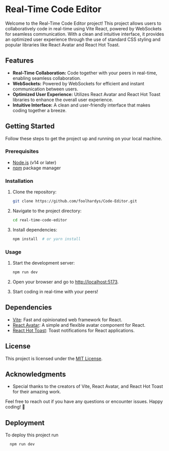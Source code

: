 # Real-Time Code Editor

Welcome to the Real-Time Code Editor project! This project allows users to collaboratively code in real-time using Vite React, powered by WebSockets for seamless communication. With a clean and intuitive interface, it provides an optimized user experience through the use of standard CSS styling and popular libraries like React Avatar and React Hot Toast.

## Features

- **Real-Time Collaboration:** Code together with your peers in real-time, enabling seamless collaboration.
- **WebSockets:** Powered by WebSockets for efficient and instant communication between users.
- **Optimized User Experience:** Utilizes React Avatar and React Hot Toast libraries to enhance the overall user experience.
- **Intuitive Interface:** A clean and user-friendly interface that makes coding together a breeze.

## Getting Started

Follow these steps to get the project up and running on your local machine.

### Prerequisites

- [Node.js](https://nodejs.org/) (v14 or later)
- [npm](https://www.npmjs.com/) package manager

### Installation

1. Clone the repository:

    ```bash
    git clone https://github.com/foolhardys/Code-Editor.git
    ```

2. Navigate to the project directory:

    ```bash
    cd real-time-code-editor
    ```

3. Install dependencies:

    ```bash
    npm install  # or yarn install
    ```

### Usage

1. Start the development server:

    ```bash
    npm run dev 
    ```

2. Open your browser and go to [http://localhost:5173](http://localhost:5173).

3. Start coding in real-time with your peers!

## Dependencies

- [Vite](https://vitejs.dev/): Fast and opinionated web framework for React.
- [React Avatar](https://www.npmjs.com/package/react-avatar): A simple and flexible avatar component for React.
- [React Hot Toast](https://www.npmjs.com/package/react-hot-toast): Toast notifications for React applications.


## License

This project is licensed under the [MIT License](LICENSE).

## Acknowledgments

- Special thanks to the creators of Vite, React Avatar, and React Hot Toast for their amazing work.

Feel free to reach out if you have any questions or encounter issues. Happy coding! 🚀


## Deployment

To deploy this project run

```bash
  npm run dev
```

